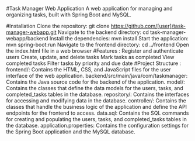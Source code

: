 #Task Manager Web Application
A web application for managing and organizing tasks, built with Spring Boot and MySQL.

#Installation
  Clone the repository: git clone https://github.com/[user]/task-manager-webapp.git
  Navigate to the backend directory: cd task-manager-webapp/backend
  Install the dependencies: mvn install
  Start the application: mvn spring-boot:run
  Navigate to the frontend directory: cd ../frontend
  Open the index.html file in a web browser
#Features :
  Register and authenticate users
  Create, update, and delete tasks
  Mark tasks as completed
  View completed tasks
  Filter tasks by priority and due date
#Project Structure :
  frontend/: Contains the HTML, CSS, and JavaScript files for the user interface of the web application.
  backend/src/main/java/com/taskmanager: Contains the Java source code for the backend of the application.
  model/: Contains the classes that define the data models for the users, tasks, and completed_tasks tables in the database.
  repository/: Contains the interfaces for accessing and modifying data in the database.
  controller/: Contains the classes that handle the business logic of the application and define the API endpoints for the frontend to access.
  data.sql: Contains the SQL commands for creating and populating the users, tasks, and completed_tasks tables in the database.
  application.properties: Contains the configuration settings for the Spring Boot application and the MySQL database.
